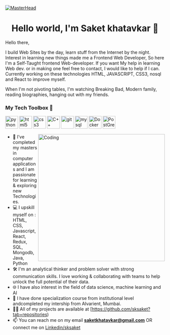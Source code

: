 
[![MasterHead](https://visme.co/blog/wp-content/uploads/2020/06/animated-interactive-infographics-header-wide.gif)](https://github.com/imUtkarsh46)
<h1 align="center"><h1 align="center">Hello world, I'm Saket khatavkar 👋</h1>

  
Hello there,

I build Web Sites by the day, learn stuff from the Internet by the night. Interest in learning new things made me a Frontend Web Developer, So here I'm a Self-Taught frontend Web-developer. If you want My help in learning Web dev. or in making one feel free to contact, I would like to help if I can. Currently working on these technologies HTML, JAVASCRIPT, CSS3, nosql and React to improve myself. 

When I'm not pivoting tables, I'm watching Breaking Bad, Modern family, reading biographies, hanging out with my friends.

### My Tech Toolbox 🧰 

<p align="left">
<img src="https://cdn3.iconfinder.com/data/icons/logos-and-brands-adobe/512/267_Python-512.png" alt="python" width="40" height="40"/> 
<img src="https://upload.wikimedia.org/wikipedia/commons/thumb/6/61/HTML5_logo_and_wordmark.svg/512px-HTML5_logo_and_wordmark.svg.png" alt="html5" height="40"/> 
<img src="https://upload.wikimedia.org/wikipedia/commons/thumb/d/d5/CSS3_logo_and_wordmark.svg/1200px-CSS3_logo_and_wordmark.svg.png" alt="css3" height="40"/> 
<img src="https://i.pinimg.com/originals/99/f8/87/99f887833c475448723d3c9ac16c179b.png" alt="C++" width="40" height="40"/> 
<img src="https://www.vectorlogo.zone/logos/git-scm/git-scm-icon.svg" alt="git" width="40" height="40"/> 
<img src="https://i.pinimg.com/originals/50/f1/58/50f1582a95bdac10f1c3fa295c8b947b.png" alt="mysql" width="40" height="40"/>
<img src="https://cdn3.iconfinder.com/data/icons/logos-and-brands-adobe/512/97_Docker-512.png" alt="Docker" width="40" height="40"/>
<img src="https://upload.wikimedia.org/wikipedia/commons/2/29/Postgresql_elephant.svg" alt="PostGreSQL" width="40" height="40"/>
</p>

  
  <img align="right" alt="Coding" width="400" src="https://fairchanceforcrm.com/wp-content/uploads/2021/01/sales-manager-openings.gif">
  
  
- 🔭 I’ve completed my masters in computer applications and I am passionate for learning & exploring new Technologies.
- 💻 I upskill myself on : HTML, CSS, Javascript, React, Redux, SQL, Mongodb, Java, Python
- 🛠️ I'm an analytical thinker and problem solver with strong communication skills. I love working & collaborating with teams to help unlock the full potential of their data.
- 🌐 I have also interest in the field of data science, machine learning and AI
- 💬 I have done specialization course from institutional level andcompleted my intership from AIvarient, Mumbai.
- 👨‍💻 All of my projects are available at [https://github.com/sksaket?tab=repositories)
- 📫 You can reach me on my email **saketkhatavkar@gmail.com** OR connect me on <a href="https://www.linkedin.com/in/sksaket/" target="_blank">Linkedin/sksaket</a>
